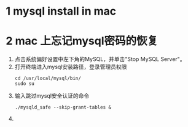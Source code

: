 # 1 mysql install in mac
# 2 mac 上忘记mysql密码的恢复
1. 点击系统偏好设置中左下角的MySQL，并单击"Stop MySQL Server"。
2. 打开终端进入mysql安装路径，登录管理员权限
	```
	cd /usr/local/mysql/bin/
	sudo su
	``` 
3. 输入跳过mysql安全认证的命令 
	```
	./mysqld_safe --skip-grant-tables &
	```
4. 
<!--stackedit_data:
eyJoaXN0b3J5IjpbMTcyMTAzNDk2MCw0OTA1MjY0OTJdfQ==
-->